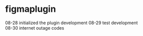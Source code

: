 # figmaplugin
08-28 initialized the plugin development
08-29 test development  
08-30 internet outage codes